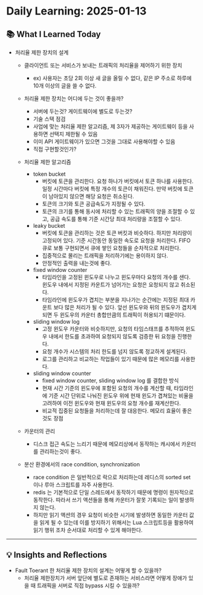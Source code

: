 # Daily Learning: 2025-01-13

## 📚 What I Learned Today
- 처리율 제한 장치의 설계
    - 클라이언트 또는 서비스가 보내는 트래픽의 처리율을 제어하기 위한 장치
        - ex) 사용자는 초당 2회 이상 새 글을 올릴 수 없다, 같은 IP 주소로 하루에 10개 이상의 글을 쓸 수 없다.

    -  처리율 제한 장치는 어디에 두는 것이 좋을까?
        - 서버에 두는것? 게이트웨이에 별도로 두는것?
        - 기술 스택 점검
        - 사업에 맞는 처리율 제한 알고리즘, 제 3자가 제공하는 게이트웨이 등을 사용하면 선택지 제한될 수 있음
        - 이미 API 게이트웨이가 있으면 그것을 그대로 사용해야할 수 있음
        - 직접 구현할것인가?

    - 처리율 제한 알고리즘
        - token bucket
            - 버킷에 토큰을 관리한다. 요청 하나가 버킷에서 토큰 하나를 사용한다. 일정 시간마다 버킷에 특정 개수의 토큰이 채워진다. 만약 버킷에 토큰이 남아있지 않으면 해당 요청은 취소된다.
            - 토큰의 크기와 토큰 공급속도가 지정될 수 있다.
            - 토큰의 크기를 통해 동시에 처리할 수 있는 트래픽의 양을 조절할 수 있고, 공급 속도를 통해 기준 시간당 최대 처리량을 조절할 수 있다.
        - leaky bucket
            - 버킷에 토큰을 관리하는 것은 토큰 버킷과 비슷하다. 하지만 처리량이 고정되어 있다. 기준 시간동안 동일한 속도로 요청을 처리한다. FIFO 큐로 보통 구현되면서 큐에 쌓인 요청들을 순차적으로 처리한다.
            - 집중적으로 몰리는 트래픽을 처리하기에는 용이하지 않다.
            - 안정적인 출력을 내는것에 좋다.
        - fixed window counter
            - 타임라인을 고정된 윈도우로 나누고 윈도우마다 요청의 개수를 샌다. 윈도우 내에서 지정된 카운트가 넘어가는 요청은 요청되지 않고 취소된다.
            - 타임라인에 윈도우가 겹치는 부분을 지나가는 순간에는 지정된 최대 카운트 보다 많은 처리가 될 수 있다. 앞선 윈도우와 뒤의 윈도우가 겹치게되면 두 윈도우의 카운터 총합만큼의 트래픽이 허용되기 떄문이다.
        - sliding window log
            - 고정 윈도우 카운터와 비슷하지만, 요청의 타임스태프를 추적하여 윈도우 내에서 한도를 초과하여 요청되지 않도록 검증한 뒤 요청을 진행한다.
            - 요청 개수가 시스템의 처리 한도를 넘지 않도록 정교하게 설계된다.
            - 로그를 관리하고 비교하는 작업들이 있기 때문에 많은 메모리를 사용한다.
        - sliding window counter
            - fixed window counter, sliding window log 를 결합한 방식
            - 현재 시간 기준의 윈도우에 포함된 요청의 개수를 계산할 때, 타임라인에 기준 시간 단위로 나눠진 윈도우 위에 현재 윈도가 겹쳐있는 비율을 고려하여 이전 윈도우와 현재 윈도우의 요청 개수를 재계산한다.
            - 비교적 집중된 요청들을 처리하는데 잘 대응한다. 메모리 효율이 좋은것도 장점

    - 카운터의 관리
        - 디스크 접근 속도는 느리기 때문에 메모리상에서 동작하는 캐시에서 카운터를 관리하는것이 좋다.

    - 분산 환경에서의 race condition, synchronization
        - race condition 은 일반적으로 락으로 처리하는데 레디스의 sorted set 이나 루아 스크립트를 자주 사용한다.
        - redis 는 기본적으로 단일 스레드에서 동작하기 때문에 명령이 원자적으로 동작한다. 따라서 쓰기 액션들을 통해 카운터가 잘못 기록되는 일이 발생하지 않는다.
        - 하지만 읽기 액션의 경우 요청이 비슷한 시기에 발생하면 동일한 카운터 값을 읽게 될 수 있는데 이를 방지하기 위해서는 Lua 스크립트등을 활용하여 읽기 행위 조차 순서대로 처리할 수 있게 해야한다.



---

## 💡 Insights and Reflections
- Fault Toerant 한 처리율 제한 장치의 설계는 어떻게 할 수 있을까?
    - 처리율 제한장치가 서버 앞단에 별도로 존재하는 서비스라면 어떻게 장애가 있을 때 트래픽을 서버로 직접 bypass 시킬 수 있을까?
